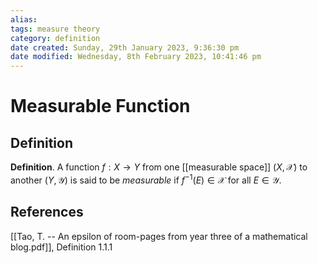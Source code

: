 ```yaml
---
alias: 
tags: measure theory
category: definition
date created: Sunday, 29th January 2023, 9:36:30 pm
date modified: Wednesday, 8th February 2023, 10:41:46 pm
---
```

# Measurable Function

## Definition

**Definition**. A function $f : X \to Y$ from one [[measurable space]] $(X, \mathcal{X} )$ to another $(Y,\mathcal{Y})$ is said to be _measurable_ if $f^{−1} (E) \in \mathcal{X}$ for all $E \in \mathcal{Y}$.

## References

[[Tao, T. -- An epsilon of room-pages from year three of a mathematical blog.pdf]], Definition 1.1.1